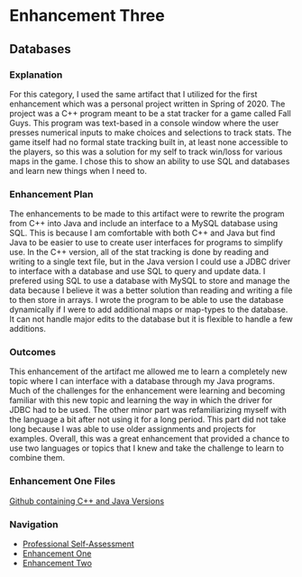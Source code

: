 # Enhancement Three
## Databases 

### Explanation
For this category, I used the same artifact that I utilized for the first enhancement which was a personal project written in Spring of 2020. The project was a C++ program meant to be a stat tracker for a game called Fall Guys. This program was text-based in a console window where the user presses numerical inputs to make choices and selections to track stats. The game itself had no formal state tracking built in, at least none accessible to the players, so this was a solution for my self to track win/loss for various maps in the game. I chose this to show an ability to use SQL and databases and learn new things when I need to. 

### Enhancement Plan
The enhancements to be made to this artifact were to rewrite the program from C++ into Java and include an interface to a MySQL database using SQL. This is because I am comfortable with both C++ and Java but find Java to be easier to use to create user interfaces for programs to simplify use. In the C++ version, all of the stat tracking is done by reading and writing to a single text file, but in the Java version I could use a JDBC driver to interface with a database and use SQL to query and update data. I prefered using SQL to use a database with MySQL to store and manage the data because I believe it was a better solution than reading and writing a file to then store in arrays. I wrote the program to be able to use the database dynamically if I were to add additional maps or map-types to the database. It can not handle major edits to the database but it is flexible to handle a few additions.

### Outcomes
This enhancement of the artifact me allowed me to learn a completely new topic where I can interface with a database through my Java programs. Much of the challenges for the enhancement were learning and becoming familiar with this new topic and learning the way in which the driver for JDBC had to be used. The other minor part was refamiliarizing myself with the language a bit after not using it for a long period. This part did not take long because I was able to use older assignments and projects for examples. Overall, this was a great enhancement that provided a chance to use two languages or topics that I knew and take the challenge to learn to combine them. 

### Enhancement One Files
[Github containing C++ and Java Versions](https://github.com/cnohilly/cnohilly.github.io/tree/main/Enhancement_Three_Files)

### Navigation
- [Professional Self-Assessment](../index.md)
- [Enhancement One](./enhancement_one.md)
- [Enhancement Two](./enhancement_two.md)
